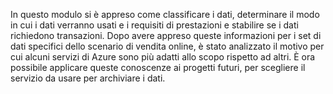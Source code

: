 In questo modulo si è appreso come classificare i dati, determinare il modo in cui i dati verranno usati e i requisiti di prestazioni e stabilire se i dati richiedono transazioni. Dopo avere appreso queste informazioni per i set di dati specifici dello scenario di vendita online, è stato analizzato il motivo per cui alcuni servizi di Azure sono più adatti allo scopo rispetto ad altri. È ora possibile applicare queste conoscenze ai progetti futuri, per scegliere il servizio da usare per archiviare i dati.

